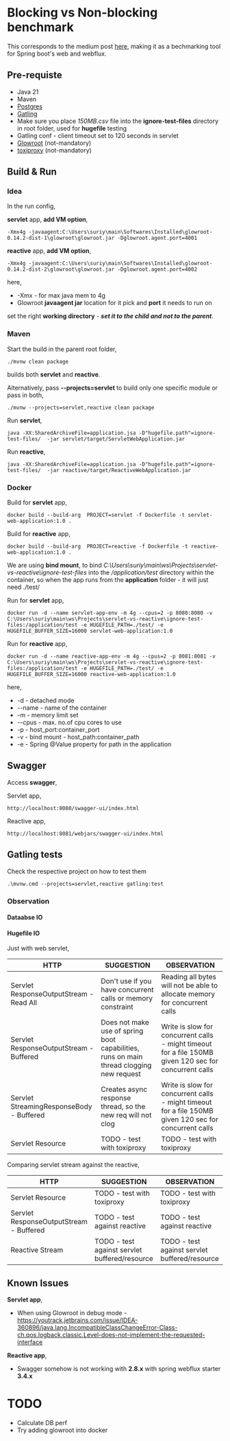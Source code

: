 # Blocking vs Non-blocking benchmark

This corresponds to the medium post [here](https://medium.com/p/ef95ca9f02b7/edit), making it as a bechmarking tool for Spring boot's web and webflux. 

## Pre-requiste

- Java 21
- Maven
- [Postgres](https://www.postgresql.org/)
- [Gatling](https://gatling.io/)
- Make sure you place *150MB.csv* file into the **ignore-test-files** directory in root folder, used for **hugefile** testing
- Gatling conf - client timeout set to 120 seconds in servlet 
- [Glowroot](https://glowroot.org/) (not-mandatory)
- [toxiproxy](https://github.com/Shopify/toxiproxy) (not-mandatory)

## Build & Run

### Idea

In the run config,

**servlet** app, **add VM option**,
```
-Xmx4g -javaagent:C:\Users\suriy\main\Softwares\Installed\glowroot-0.14.2-dist-1\glowroot\glowroot.jar -Dglowroot.agent.port=4001
```

**reactive** app, **add VM option**,
```
-Xmx4g -javaagent:C:\Users\suriy\main\Softwares\Installed\glowroot-0.14.2-dist-2\glowroot\glowroot.jar -Dglowroot.agent.port=4002
```
here,
- -Xmx - for max java mem to 4g
- Glowroot **javaagent jar** location for it pick and **port** it needs to run on

set the right **working directory** - **_set it to the child and not to the parent_**.

### Maven

Start the build in the parent root folder,
```
./mvnw clean package
```
builds both **servlet** and **reactive**. 

Alternatively, pass **--projects=servlet** to build only one specific module or pass in both,
```
./mvnw --projects=servlet,reactive clean package
```

Run **servlet**,

```
java -XX:SharedArchiveFile=application.jsa -D"hugefile.path"=ignore-test-files/  -jar servlet/target/ServletWebApplication.jar 
```

Run **reactive**,

```
java -XX:SharedArchiveFile=application.jsa -D"hugefile.path"=ignore-test-files/  -jar reactive/target/ReactiveWebApplication.jar 
```

### Docker

Build for **servlet** app,
```
docker build --build-arg  PROJECT=servlet -f Dockerfile -t servlet-web-application:1.0 .
```

Build for **reactive** app,
```
docker build --build-arg  PROJECT=reactive -f Dockerfile -t reactive-web-application:1.0 .
```

We are using **bind mount**, to bind *C:\Users\suriy\main\ws\Projects\servlet-vs-reactive\ignore-test-files* into the */application/test* directory within the container,
so when the app runs from the **application** folder - it will just need ./test/

Run for **servlet** app,
```
docker run -d --name servlet-app-env -m 4g --cpus=2 -p 8080:8080 -v C:\Users\suriy\main\ws\Projects\servlet-vs-reactive\ignore-test-files:/application/test -e HUGEFILE_PATH=./test/ -e HUGEFILE_BUFFER_SIZE=16000 servlet-web-application:1.0
```

Run for **reactive** app,
```
docker run -d --name reactive-app-env -m 4g --cpus=2 -p 8081:8081 -v C:\Users\suriy\main\ws\Projects\servlet-vs-reactive\ignore-test-files:/application/test -e HUGEFILE_PATH=./test/ -e HUGEFILE_BUFFER_SIZE=16000 reactive-web-application:1.0
```
here,

- -d - detached mode
- --name - name of the container
- -m - memory limit set
- --cpus - max. no.of cpu cores to use
- -p - host_port:container_port
- -v - bind mount - host_path:container_path
- -e - Spring @Value property for path in the application

## Swagger

Access **swagger**,

Servlet app,
```
http://localhost:8080/swagger-ui/index.html
```

Reactive app,
```
http://localhost:8081/webjars/swagger-ui/index.html
```

## Gatling tests 

Check the respective project on how to test them

```
.\mvnw.cmd --projects=servlet,reactive gatling:test
```

### Observation

#### Dataabse IO

#### Hugefile IO

Just with web servlet,

| HTTP                                     | SUGGESTION                                                                              | OBSERVATION                                                                                            |
|------------------------------------------|-----------------------------------------------------------------------------------------|--------------------------------------------------------------------------------------------------------|
| Servlet ResponseOutputStream - Read All  | Don't use if you have concurrent calls or memory constraint                             | Reading all bytes will not be able to allocate memory for concurrent calls                             | 
| Servlet ResponseOutputStream - Buffered  | Does not make use of spring boot capabilities, runs on main thread clogging new request | Write is slow for concurrent calls - might timeout for a file 150MB given 120 sec for concurrent calls |
| Servlet StreamingResponseBody - Buffered | Creates async response thread, so the new req will not clog                             | Write is slow for concurrent calls - might timeout for a file 150MB given 120 sec for concurrent calls |
| Servlet Resource                         | TODO - test with toxiproxy                                                              | TODO - test with toxiproxy                                                                             |

Comparing servlet stream against the reactive, 

| HTTP                                    | SUGGESTION                                    | OBSERVATION                                   |
|-----------------------------------------|-----------------------------------------------|-----------------------------------------------|
| Servlet Resource                        | TODO - test with toxiproxy                    | TODO - test with toxiproxy                    | 
| Servlet ResponseOutputStream - Buffered | TODO - test against reactive                  | TODO - test against reactive                  |
| Reactive Stream                         | TODO - test against servlet buffered/resource | TODO - test against servlet buffered/resource |


## Known Issues

**Servlet app**,
- When using Glowroot in debug mode - https://youtrack.jetbrains.com/issue/IDEA-360896/java.lang.IncompatibleClassChangeError-Class-ch.qos.logback.classic.Level-does-not-implement-the-requested-interface

**Reactive app**,
- Swagger somehow is not working with **2.8.x** with spring webflux starter **3.4.x**

# TODO

- Calculate DB perf
- Try adding glowroot into docker 

